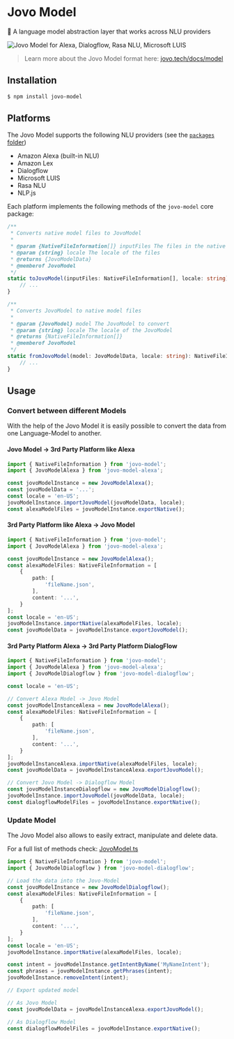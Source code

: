# Jovo Model

💬 A language model abstraction layer that works across NLU providers

![Jovo Model for Alexa, Dialogflow, Rasa NLU, Microsoft LUIS](./img/jovo-model.png)

> Learn more about the Jovo Model format here: [jovo.tech/docs/model](https://www.jovo.tech/docs/model)


## Installation

```sh
$ npm install jovo-model
```

## Platforms

The Jovo Model supports the following NLU providers (see the [`packages` folder](https://github.com/jovotech/jovo-model/tree/master/packages))
* Amazon Alexa (built-in NLU)
* Amazon Lex
* Dialogflow
* Microsoft LUIS
* Rasa NLU
* NLP.js

Each platform implements the following methods of the `jovo-model` core package:

```TypeScript
/**
 * Converts native model files to JovoModel
 *
 * @param {NativeFileInformation[]} inputFiles The files in the native format
 * @param {string} locale The locale of the files
 * @returns {JovoModelData}
 * @memberof JovoModel
 */
static toJovoModel(inputFiles: NativeFileInformation[], locale: string): JovoModelData {
    // ...
}

/**
 * Converts JovoModel to native model files
 *
 * @param {JovoModel} model The JovoModel to convert
 * @param {string} locale The locale of the JovoModel
 * @returns {NativeFileInformation[]}
 * @memberof JovoModel
 */
static fromJovoModel(model: JovoModelData, locale: string): NativeFileInformation[] {
    // ...
}
```


## Usage

### Convert between different Models

With the help of the Jovo Model it is easily possible to convert the data from
one Language-Model to another.


#### Jovo Model -> 3rd Party Platform like Alexa

```TypeScript
import { NativeFileInformation } from 'jovo-model';
import { JovoModelAlexa } from 'jovo-model-alexa';

const jovoModelInstance = new JovoModelAlexa();
const jovoModelData = '...';
const locale = 'en-US';
jovoModelInstance.importJovoModel(jovoModelData, locale);
const alexaModelFiles = jovoModelInstance.exportNative();
```

#### 3rd Party Platform like Alexa -> Jovo Model

```TypeScript
import { NativeFileInformation } from 'jovo-model';
import { JovoModelAlexa } from 'jovo-model-alexa';

const jovoModelInstance = new JovoModelAlexa();
const alexaModelFiles: NativeFileInformation = [
    {
        path: [
            'fileName.json',
        ],
        content: '...',
    }
];
const locale = 'en-US';
jovoModelInstance.importNative(alexaModelFiles, locale);
const jovoModelData = jovoModelInstance.exportJovoModel();
```

#### 3rd Party Platform Alexa -> 3rd Party Platform DialogFlow


```TypeScript
import { NativeFileInformation } from 'jovo-model';
import { JovoModelAlexa } from 'jovo-model-alexa';
import { JovoModelDialogflow } from 'jovo-model-dialogflow';

const locale = 'en-US';

// Convert Alexa Model -> Jovo Model
const jovoModelInstanceAlexa = new JovoModelAlexa();
const alexaModelFiles: NativeFileInformation = [
    {
        path: [
            'fileName.json',
        ],
        content: '...',
    }
];
jovoModelInstanceAlexa.importNative(alexaModelFiles, locale);
const jovoModelData = jovoModelInstanceAlexa.exportJovoModel();

// Convert Jovo Model -> Dialogflow Model
const jovoModelInstanceDialogflow = new JovoModelDialogflow();
jovoModelInstance.importJovoModel(jovoModelData, locale);
const dialogflowModelFiles = jovoModelInstance.exportNative();
```

### Update Model

The Jovo Model also allows to easily extract, manipulate and delete data.

For a full list of methods check: [JovoModel.ts](jovo-model/src/JovoModel.ts)

```TypeScript
import { NativeFileInformation } from 'jovo-model';
import { JovoModelDialogflow } from 'jovo-model-dialogflow';

// Load the data into the Jovo-Model
const jovoModelInstance = new JovoModelDialogflow();
const alexaModelFiles: NativeFileInformation = [
    {
        path: [
            'fileName.json',
        ],
        content: '...',
    }
];
const locale = 'en-US';
jovoModelInstance.importNative(alexaModelFiles, locale);

const intent = jovoModelInstance.getIntentByName('MyNameIntent');
const phrases = jovoModelInstance.getPhrases(intent);
jovoModelInstance.removeIntent(intent);

// Export updated model

// As Jovo Model
const jovoModelData = jovoModelInstanceAlexa.exportJovoModel();

// As Dialogflow Model
const dialogflowModelFiles = jovoModelInstance.exportNative();
```

